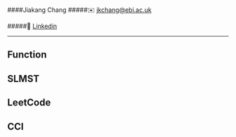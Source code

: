 ####Jiakang Chang
#####:envelope: jkchang@ebi.ac.uk

#####:link: [Linkedin](https://uk.linkedin.com/in/jiakang-chang-6459849a) 

---
Function
---

SLMST
---

LeetCode
---

CCI
---
